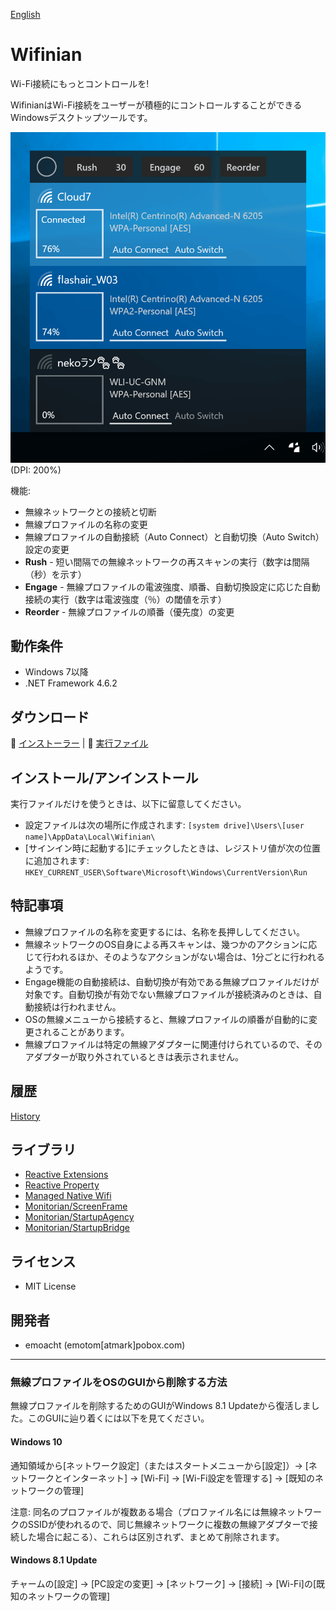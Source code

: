 ﻿[English](README.md)

# Wifinian

Wi-Fi接続にもっとコントロールを!

WifinianはWi-Fi接続をユーザーが積極的にコントロールすることができるWindowsデスクトップツールです。

![Screenshot on Windows 10](Images/Screenshot.png)<br>
(DPI: 200%)

機能:
 * 無線ネットワークとの接続と切断
 * 無線プロファイルの名称の変更
 * 無線プロファイルの自動接続（Auto Connect）と自動切換（Auto Switch）設定の変更
 * __Rush__ - 短い間隔での無線ネットワークの再スキャンの実行（数字は間隔（秒）を示す）
 * __Engage__ - 無線プロファイルの電波強度、順番、自動切換設定に応じた自動接続の実行（数字は電波強度（％）の閾値を示す）
 * __Reorder__ - 無線プロファイルの順番（優先度）の変更

## 動作条件

 * Windows 7以降
 * .NET Framework 4.6.2

## ダウンロード

:floppy_disk: [インストーラー](https://github.com/emoacht/Wifinian/releases/download/2.1.0-Installer/WifinianInstaller210.zip) | :floppy_disk: [実行ファイル](https://github.com/emoacht/Wifinian/releases/download/2.1.0-Executables/Wifinian210.zip)

## インストール/アンインストール

実行ファイルだけを使うときは、以下に留意してください。

 - 設定ファイルは次の場所に作成されます: `[system drive]\Users\[user name]\AppData\Local\Wifinian\`
 - [サインイン時に起動する]にチェックしたときは、レジストリ値が次の位置に追加されます: `HKEY_CURRENT_USER\Software\Microsoft\Windows\CurrentVersion\Run`

## 特記事項

 - 無線プロファイルの名称を変更するには、名称を長押ししてください。
 - 無線ネットワークのOS自身による再スキャンは、幾つかのアクションに応じて行われるほか、そのようなアクションがない場合は、1分ごとに行われるようです。
 - Engage機能の自動接続は、自動切換が有効である無線プロファイルだけが対象です。自動切換が有効でない無線プロファイルが接続済みのときは、自動接続は行われません。
 - OSの無線メニューから接続すると、無線プロファイルの順番が自動的に変更されることがあります。
 - 無線プロファイルは特定の無線アダプターに関連付けられているので、そのアダプターが取り外されているときは表示されません。

## 履歴

[History](HISTORY.md)

## ライブラリ

 - [Reactive Extensions][1]
 - [Reactive Property][2]
 - [Managed Native Wifi][3]
 - [Monitorian/ScreenFrame][4]
 - [Monitorian/StartupAgency][4]
 - [Monitorian/StartupBridge][4]

[1]: https://github.com/Reactive-Extensions/Rx.NET
[2]: https://github.com/runceel/ReactiveProperty
[3]: https://github.com/emoacht/ManagedNativeWifi
[4]: https://github.com/emoacht/Monitorian

## ライセンス

 - MIT License

## 開発者

 - emoacht (emotom[atmark]pobox.com)

_____

### 無線プロファイルをOSのGUIから削除する方法

無線プロファイルを削除するためのGUIがWindows 8.1 Updateから復活しました。このGUIに辿り着くには以下を見てください。

#### Windows 10

通知領域から[ネットワーク設定]（またはスタートメニューから[設定]）&rarr; [ネットワークとインターネット] &rarr; [Wi-Fi] &rarr; [Wi-Fi設定を管理する] &rarr; [既知のネットワークの管理]

注意: 同名のプロファイルが複数ある場合（プロファイル名には無線ネットワークのSSIDが使われるので、同じ無線ネットワークに複数の無線アダプターで接続した場合に起こる）、これらは区別されず、まとめて削除されます。

#### Windows 8.1 Update

チャームの[設定] &rarr; [PC設定の変更] &rarr; [ネットワーク] &rarr; [接続] &rarr; [Wi-Fi]の[既知のネットワークの管理]
